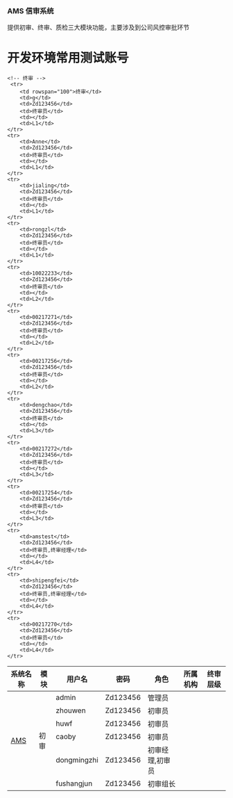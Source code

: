 ### AMS 信审系统
提供初审、终审、质检三大模块功能，主要涉及到公司风控审批环节

开发环境常用测试账号
=========

<table>
    <thead>
        <tr>
            <th>系统名称</th>
            <th>模块</th>
            <th>用户名</th>
            <th>密码</th>
            <th>角色</th>
            <th>所属机构</th>
            <th>终审层级</th>
        </tr>
    </thead>
    <tr>
        <td rowspan="100"><a href="http://172.16.235.131:8080/ams-web/">AMS</a></td>
        <td rowspan="6">初审</td>
        <td>admin</td>
        <td>Zd123456</td>
        <td>管理员</td>
        <td></td>
        <td></td>
    </tr>
    <tr>
        <td>zhouwen</td>
        <td>Zd123456</td>
        <td>初审员</td>
        <td></td>
        <td></td>
    </tr>
    <tr>
        <td>huwf</td>
        <td>Zd123456</td>
        <td>初审员</td>
        <td></td>
        <td></td>
    </tr>
    <tr>
        <td>caoby</td>
        <td>Zd123456</td>
        <td>初审员</td>
        <td></td>
        <td></td>
    </tr>
    <tr>
        <td>dongmingzhi</td>
        <td>Zd123456</td>
        <td>初审经理,初审员</td>
        <td></td>
        <td></td>
    </tr>
    <tr>
        <td>fushangjun</td>
        <td>Zd123456</td>
        <td>初审组长</td>
        <td></td>
        <td></td>
    </tr>

    <!-- 终审 -->
     <tr>
        <td rowspan="100">终审</td>
        <td>g</td>
        <td>Zd123456</td>
        <td>终审员</td>
        <td></td>
        <td>L1</td>
    </tr>
    <tr>
        <td>Anne</td>
        <td>Zd123456</td>
        <td>终审员</td>
        <td></td>
        <td>L1</td>
    </tr>
    <tr>
        <td>jialing</td>
        <td>Zd123456</td>
        <td>终审员</td>
        <td></td>
        <td>L1</td>
    </tr>
    <tr>
        <td>rongzl</td>
        <td>Zd123456</td>
        <td>终审员</td>
        <td></td>
        <td>L1</td>
    </tr>
    <tr>
        <td>10022233</td>
        <td>Zd123456</td>
        <td>终审员</td>
        <td></td>
        <td>L2</td>
    </tr>
    <tr>
        <td>00217271</td>
        <td>Zd123456</td>
        <td>终审员</td>
        <td></td>
        <td>L2</td>
    </tr>
    <tr>
        <td>00217256</td>
        <td>Zd123456</td>
        <td>终审员</td>
        <td></td>
        <td>L2</td>
    </tr>
    <tr>
        <td>dengchao</td>
        <td>Zd123456</td>
        <td>终审员</td>
        <td></td>
        <td>L3</td>
    </tr>
    <tr>
        <td>00217272</td>
        <td>Zd123456</td>
        <td>终审员</td>
        <td></td>
        <td>L3</td>
    </tr>
    <tr>
        <td>00217254</td>
        <td>Zd123456</td>
        <td>终审员</td>
        <td></td>
        <td>L3</td>
    </tr>
    <tr>
        <td>amstest</td>
        <td>Zd123456</td>
        <td>终审员,终审经理</td>
        <td></td>
        <td>L4</td>
    </tr>
    <tr>
        <td>shipengfei</td>
        <td>Zd123456</td>
        <td>终审员,终审经理</td>
        <td></td>
        <td>L4</td>
    </tr>
    <tr>
        <td>00217270</td>
        <td>Zd123456</td>
        <td>终审员</td>
        <td></td>
        <td>L4</td>
    </tr>
</table>